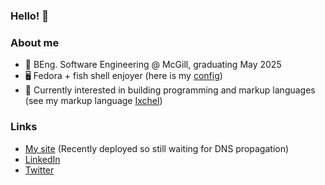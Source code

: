 ### Hello! 🫡
### About me
- 🏫 BEng. Software Engineering @ McGill, graduating May 2025
- 🖥️ Fedora + fish shell enjoyer (here is my [config](https://github.com/Charles-Spencer-Blancas/dotfiles))
- 🔨 Currently interested in building programming and markup languages (see my markup language [Ixchel](https://github.com/Charles-Spencer-Blancas/ixchel))
### Links
- [My site](https://charles-spencer-blancas.com) (Recently deployed so still waiting for DNS propagation)
- [LinkedIn](https://www.linkedin.com/in/charles-spencer-blancas/)
- [Twitter](https://twitter.com/c_s_blancas) 

